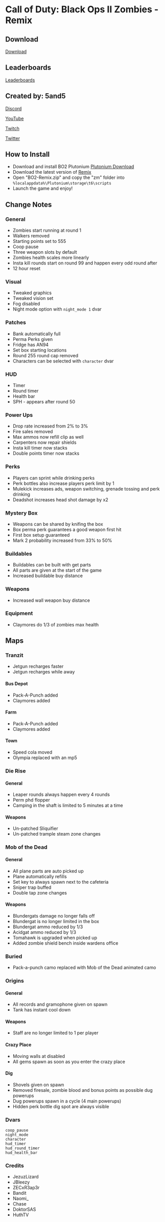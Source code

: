 # Call of Duty: Black Ops II Zombies - Remix

## Download

[Download](https://github.com/5and5/BO2-Remix/releases/download/latest/BO2-Remix.zip)

## Leaderboards
[Leaderboards](https://docs.google.com/spreadsheets/d/14oRX3aQFWWz5VaLz3B_nt_YOe-9zHf3HTQNuCU9Xqcs/)

## Created by: 5and5

[Discord](https://discord.gg/Z44Vnjd)

[YouTube](https://www.youtube.com/user/Zomb0s4life)

[Twitch](https://twitch.tv/5and5)

[Twitter](https://twitter.com/5and55)

## How to Install
* Download and install BO2 Plutonium [Plutonium Download](https://plutonium.pw/)
* Download the latest version of [Remix](https://github.com/5and5/BO2-Remix/releases/download/latest/BO2-Remix.zip)
* Open "BO2-Remix.zip" and copy the "zm" folder into ```%localappdata%\Plutonium\storage\t6\scripts```
* Launch the game and enjoy!

## Change Notes

### General
* Zombies start running at round 1
* Walkers removed
* Starting points set to 555
* Coop pause
* Three weapon slots by default
* Zombies health scales more linearly
* Insta kill rounds start on round 99 and happen every odd round after
* 12 hour reset

### Visual
* Tweaked graphics
* Tweaked vision set
* Fog disabled
* Night mode option with ```night_mode 1``` dvar

### Patches
* Bank automatically full
* Perma Perks given
* Fridge has AN94
* Set box starting locations
* Round 255 round cap removed
* Characters can be selected with ```character``` dvar

### HUD
* Timer
* Round timer
* Health bar
* SPH - appears after round 50

### Power Ups
* Drop rate increased from 2% to 3%
* Fire sales removed
* Max ammos now refill clip as well
* Carpenters now repair shields
* Insta kill timer now stacks
* Double points timer now stacks

### Perks
* Players can sprint while drinking perks
* Perk bottles also increase players perk limit by 1
* Mulekick increases ads, weapon switching, grenade tossing and perk drinking
* Deadshot increases head shot damage by x2 

### Mystery Box
* Weapons can be shared by knifing the box
* Box perma perk guarantees a good weapon first hit
* First box setup guaranteed
* Mark 2 probability increased from 33% to 50%

### Buildables
* Buildables can be built with get parts
* All parts are given at the start of the game
* Increased buildable buy distance

### Weapons
* Increased wall weapon buy distance

### Equipment
* Claymores do 1/3 of zombies max health

## Maps

### Tranzit
* Jetgun recharges faster
* Jetgun recharges while away

#### Bus Depot
* Pack-A-Punch added
* Claymores added

#### Farm
* Pack-A-Punch added
* Claymores added

#### Town
* Speed cola moved
* Olympia replaced with an mp5

### Die Rise

#### General 
* Leaper rounds always happen every 4 rounds
* Perm phd flopper
* Camping in the shaft is limited to 5 minutes at a time

#### Weapons
* Un-patched Sliquifier
* Un-patched trample steam zone changes

### Mob of the Dead

#### General 
* All plane parts are auto picked up
* Plane automatically refills
* Set key to always spawn next to the cafeteria
* Sniper trap buffed
* Double tap zone changes

#### Weapons
* Blundergats damage no longer falls off
* Blundergat is no longer limited in the box
* Blundergat ammo reduced by 1/3
* Acidgat ammo reduced by 1/3
* Tomahawk is upgraded when picked up
* Added zombie shield bench inside wardens office

### Buried
* Pack-a-punch camo replaced with Mob of the Dead animated camo

### Origins

#### General
* All records and gramophone given on spawn
* Tank has instant cool down

#### Weapons
* Staff are no longer limited to 1 per player

#### Crazy Place
* Moving walls at disabled 
* All gems spawn as soon as you enter the crazy place

#### Dig
* Shovels given on spawn
* Removed firesale, zombie blood and bonus points as possible dug powerups
* Dug powerups spawn in a cycle (4 main powerups)
* Hidden perk bottle dig spot are always visible

### Dvars
```
coop_pause
night_mode
character
hud_timer
hud_round_timer
hud_health_bar
```

### Credits

* JezuzLizard
* JBleezy
* ZECxR3ap3r
* Bandit
* Naomi_
* Chase
* DoktorSAS
* HuthTV